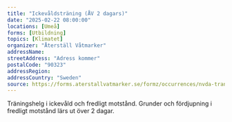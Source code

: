 ```yaml
---
title: "Ickevåldsträning (ÅV 2 dagars)"
date: "2025-02-22 08:00:00"
locations: [Umeå]
forms: [Utbildning]
topics: [Klimatet]
organizer: "Återställ Våtmarker"
addressName:
streetAddress: "Adress kommer"
postalCode: "90323"
addressRegion:
addressCountry: "Sweden"
source: https://forms.aterstallvatmarker.se/formz/occurrences/nvda-traning-av-2-dagars-umea-2025-02-22/registrations/new
---
```

Träningshelg i ickevåld och fredligt motstånd. Grunder och fördjupning i fredligt motstånd lärs ut över 2 dagar.
